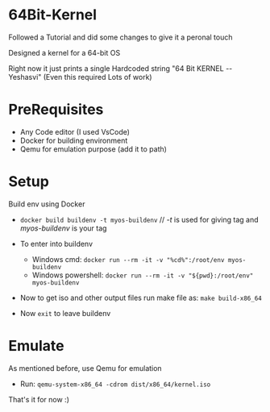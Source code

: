 # 64Bit-Kernel

Followed a Tutorial and did some changes to give it a peronal touch

Designed a kernel for a 64-bit OS

Right now it just prints a single Hardcoded string "64 Bit KERNEL --Yeshasvi" (Even this required Lots of work)

# PreRequisites

  * Any Code editor (I used VsCode)
  * Docker for building environment
  * Qemu for emulation purpose (add it to path)

# Setup

Build env using Docker

  * `docker build buildenv -t myos-buildenv` // _-t_ is used for giving tag and _myos-buildenv_ is your tag
  * To enter into buildenv
      - Windows cmd: `docker run --rm -it -v "%cd%":/root/env myos-buildenv`
      - Windows powershell: `docker run --rm -it -v "${pwd}:/root/env" myos-buildenv`

  * Now to get iso and other output files run make file as: `make build-x86_64`
  * Now `exit` to leave buildenv

# Emulate

As mentioned before, use Qemu for emulation

  - Run: `qemu-system-x86_64 -cdrom dist/x86_64/kernel.iso`

That's it for now :) 

